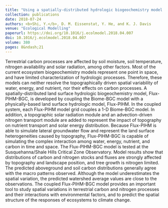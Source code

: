```yaml
---
title: "Using a spatially-distributed hydrologic biogeochemistry model with a nitrogen transport module to study the spatial variation of carbon processes in a Critical Zone Observatory"
collection: publications
date: 2018-07-24
authors: <b>Shi, Y.</b>, D. M. Eissenstat, Y. He, and K. J. Davis
venue: "Ecological Modelling"
paperurl: https://doi.org/10.1016/j.ecolmodel.2018.04.007
doi: 10.1016/j.ecolmodel.2018.04.007
volume: 380
pages: 8&ndash;21
---
```


Terrestrial carbon processes are affected by soil moisture, soil temperature, nitrogen availability and solar radiation, among other factors. Most of the current ecosystem biogeochemistry models represent one point in space, and have limited characterization of hydrologic processes. Therefore, these models can neither resolve the topographically driven spatial variability of water, energy, and nutrient, nor their effects on carbon processes. A spatially-distributed land surface hydrologic biogeochemistry model, Flux-PIHM-BGC, is developed by coupling the Biome-BGC model with a physically-based land surface hydrologic model, Flux-PIHM. In the coupled system, each Flux-PIHM model grid couples a 1-D Biome-BGC model. In addition, a topographic solar radiation module and an advection-driven nitrogen transport module are added to represent the impact of topography on nutrient transport and solar energy distribution. Because Flux-PIHM is able to simulate lateral groundwater flow and represent the land surface heterogeneities caused by topography, Flux-PIHM-BGC is capable of simulating the complex interaction among water, energy, nutrient, and carbon in time and space. The Flux-PIHM-BGC model is tested at the Susquehanna/Shale Hills Critical Zone Observatory. Model results show that distributions of carbon and nitrogen stocks and fluxes are strongly affected by topography and landscape position, and tree growth is nitrogen limited. The predicted aboveground and soil carbon distributions generally agree with the macro patterns observed. Although the model underestimates the spatial variation, the predicted watershed average values are close to the observations. The coupled Flux-PIHM-BGC model provides an important tool to study spatial variations in terrestrial carbon and nitrogen processes and their interactions with environmental factors, and to predict the spatial structure of the responses of ecosystems to climate change.
